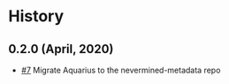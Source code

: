 History
=======

0.2.0 (April, 2020)
-------------------------

* [#7](https://github.com/keyko-io/nevermined-metadata/issues/7) Migrate Aquarius to the nevermined-metadata repo
